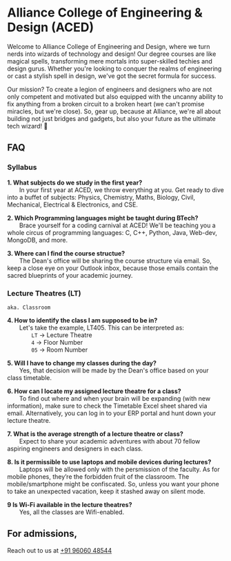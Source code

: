# Alliance College of Engineering & Design (ACED)

Welcome to Alliance College of Engineering and Design, where we turn nerds into wizards of technology and design! Our degree courses are like magical spells, transforming mere mortals into super-skilled techies and design gurus. Whether you're looking to conquer the realms of engineering or cast a stylish spell in design, we've got the secret formula for success. 

Our mission? To create a legion of engineers and designers who are not only competent and motivated but also equipped with the uncanny ability to fix anything from a broken circuit to a broken heart (we can't promise miracles, but we're close). So, gear up, because at Alliance, we're all about building not just bridges and gadgets, but also your future as the ultimate tech wizard! 🚀

## FAQ

### Syllabus
**1. What subjects do we study in the first year?**  
&emsp;&emsp;In your first year at ACED, we throw everything at you. Get ready to dive into a buffet of subjects: Physics, Chemistry, Maths, Biology, Civil, Mechanical, Electrical & Electronics, and CSE.

**2. Which  Programming languages might be taught during BTech?**  
&emsp;&emsp;Brace yourself for a coding carnival at ACED! We'll be teaching you a whole circus of programming languages: C, C++, Python, Java, Web-dev, MongoDB, and more.

**3. Where can I find the course structue?**  
&emsp;&emsp;The Dean's office will be sharing the course structure via email. So, keep a close eye on your Outlook inbox, because those emails contain the sacred blueprints of your academic journey.

### Lecture Theatres (LT)   
`aka. Classroom `

**4. How to identify the class I am supposed to be in?**  
&emsp;&emsp;Let's take the example, LT405. This can be interpreted as:  
&emsp;&emsp;&emsp;&emsp;`LT` -> Lecture Theatre  
&emsp;&emsp;&emsp;&emsp;`4` -> Floor Number  
&emsp;&emsp;&emsp;&emsp;`05` -> Room Number  

**5. Will I have to change my classes during the day?**  
&emsp;&emsp;Yes, that decision will be made by the Dean's office based on your class timetable.

**6. How can I locate my assigned lecture theatre for a class?**  
&emsp;&emsp;To find out where and when your brain will be expanding (with new information), make sure to check the Timetable Excel sheet shared via email. Alternatively, you can log in to your ERP portal and hunt down your lecture theatre.

**7. What is the average strength of a lecture theatre or class?**  
&emsp;&emsp;Expect to share your academic adventures with about 70 fellow aspiring engineers and designers in each class. 

**8. Is it permissible to use laptops and mobile devices during lectures?**  
&emsp;&emsp;Laptops will be allowed only with the persmission of the faculty. As for mobile phones, they’re the forbidden fruit of the classroom. The mobile/smartphone might be confiscated. So, unless you want your phone to take an unexpected vacation, keep it stashed away on silent mode.

**9 Is Wi-Fi available in the lecture theatres?**  
&emsp;&emsp;Yes, all the classes are Wifi-enabled.


## For admissions,
Reach out to us at [+91 96060 48544](tel:+919606048544)

